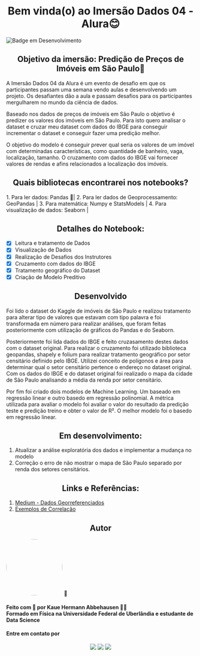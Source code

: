 <h1 align="center"> Bem vinda(o) ao Imersão Dados 04 - Alura😊 </h1>

![Badge em Desenvolvimento](https://img.shields.io/static/v1?label=STATUS&message=DESENVOLVIMENTO&color=<COLOR>)

<h2 align ="center"> Objetivo da imersão: Predição de Preços de Imóveis em São Paulo🤔</h2>

A Imersão Dados 04 da Alura é um evento de desafio em que os participantes passam uma semana vendo aulas e desenvolvendo um projeto. Os desafiantes dão a aula e passam desafios para os participantes mergulharem no mundo da ciência de dados.

Baseado nos dados de preços de imóveis em São Paulo o objetivo é predizer os valores dos imóveis em São Paulo. 
Para isto quero analisar o dataset e cruzar meu dataset com dados do IBGE para conseguir incrementar o dataset e conseguir fazer uma predição melhor.

O objetivo do modelo é conseguir prever qual seria os valores de um imóvel com determinadas características, como quantidade de banheiro, vaga, localização, tamanho. 
O cruzamento com dados do IBGE vai fornecer valores de rendas e afins relacionados a localização dos imóveis. 

<h2 align ="center"> Quais bibliotecas encontrarei nos notebooks?</h2>
1. Para ler dados: Pandas 🐼|
2. Para ler dados de Geoprocessamento: GeoPandas |
3. Para matemática: Numpy e StatsModels |
4. Para visualização de dados: Seaborn |


<h2 align ="center"> Detalhes do Notebook:</h2>

- [X]  Leitura e tratamento de Dados
- [X]  Visualização de Dados
- [X]  Realização de Desafios dos Instrutores
- [X]  Cruzamento com dados do IBGE
- [X]  Tratamento geográfico do Dataset
- [X]  Criação de Modelo Preditivo

<h2 align ="center">Desenvolvido</h2>

Foi lido o dataset do Kaggle de imóveis de São Paulo e realizou tratamento para alterar tipo de valores que estavam com tipo palavra e foi transformada em número para 
realizar análises, que foram feitas posteriormente com utilização de gráficos do Pandas e do Seaborn.<br>


Posteriormente foi lida dados do IBGE e feito cruzasamento destes dados com o dataset original. Para realizar o cruzamento foi utilizado biblioteca geopandas, shapely
e folium para realizar tratamento geográfico por setor censitário definido pelo IBGE. Utilizei conceito de polígonos e área para determinar qual o setor censitário
pertence o endereço no dataset original. Com os dados do IBGE e do dataset original foi realizado o mapa da cidade de São Paulo analisando a média da renda por setor
censitário.

Por fim foi criado dois modelos de Machine Learning. Um baseado em regressão linear e outro basedo em regressão polinomial. A métrica utilizada para avaliar o modelo foi avaliar o valor do resultado da predição teste e predição treino e obter o valor de R². O melhor modelo foi o basedo em regressão linear.


<h2 align ="center"> Em desenvolvimento:</h2>

1. Atualizar a análise exploratória dos dados e implementar a mudança no modelo
2. Correção o erro de não mostrar o mapa de São Paulo separado por renda dos setores censitários.

<h2 align ="center"> Links e Referências:</h2>

1. <a href=https://medium.com/creditas-tech/dados-georreferenciados-exploração-e-visualização-com-python-edd51e7c53da>Medium - Dados Georreferenciados</a>
2. <a href=https://www.tylervigen.com/spurious-correlations>Exemplos de Correlação</a>


<h2 align ="center">Autor</h2>

<a >
 <img style="border-radius: 50%;" src="https://user-images.githubusercontent.com/68445400/167875457-fac973a9-9ff7-44aa-bd3b-d121e2a805d4.jpg" width="150px;" alt=""/>
 <sub><b></b></sub></a> <a>🚀</a>

<h4> Feito com 💙 por Kaue Hermann Abbehausen 👋🏽 
<br/> Formado em Física na Universidade Federal de Uberlândia e estudante de Data Science</h4>
<h4> Entre em contato por</h4>
<div align = "center"> 
   <a href="https://www.linkedin.com/in/kaue-abbehausen-5b1922165/" target="_blank"><img src="https://img.shields.io/badge/-LinkedIn-%230077B5?style=for-the-badge&logo=linkedin&logoColor=white" target="_blank"></a> 
  <a href="https://www.instagram.com/cienciaeanimacao/" target="_blank"><img src="https://img.shields.io/badge/-Instagram-%23E4405F?style=for-the-badge&logo=instagram&logoColor=white" target="_blank"></a>
  <a href = "mailto:kaueabbehausen@hotmail.com"><img src="https://img.shields.io/badge/Microsoft_Outlook-0078D4?style=for-the-badge&logo=microsoft-outlook&logoColor=white" target="_blank"></a>
</div>
